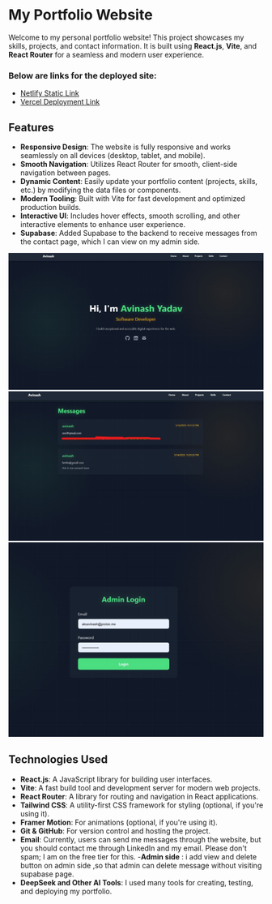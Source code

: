 # My Portfolio Website

Welcome to my personal portfolio website! This project showcases my skills, projects, and contact information. It is built using **React.js**, **Vite**, and **React Router** for a seamless and modern user experience.

### Below are links for the deployed site:

- [Netlify Static Link](https://aks-avinash.netlify.app/)
- [Vercel Deployment Link](https://aksavinash.vercel.app/)

## Features

- **Responsive Design**: The website is fully responsive and works seamlessly on all devices (desktop, tablet, and mobile).
- **Smooth Navigation**: Utilizes React Router for smooth, client-side navigation between pages.
- **Dynamic Content**: Easily update your portfolio content (projects, skills, etc.) by modifying the data files or components.
- **Modern Tooling**: Built with Vite for fast development and optimized production builds.
- **Interactive UI**: Includes hover effects, smooth scrolling, and other interactive elements to enhance user experience.
- **Supabase**: Added Supabase to the backend to receive messages from the contact page, which I can view on my admin side.


![Portfolio Main](images/portfoliomain.jpg)
![Message](images/message.jpg)
![Admin Login](images/adminlogin.jpg)

## Technologies Used

- **React.js**: A JavaScript library for building user interfaces.
- **Vite**: A fast build tool and development server for modern web projects.
- **React Router**: A library for routing and navigation in React applications.
- **Tailwind CSS**: A utility-first CSS framework for styling (optional, if you're using it).
- **Framer Motion**: For animations (optional, if you're using it).
- **Git & GitHub**: For version control and hosting the project.
- **Email**: Currently, users can send me messages through the website, but you should contact me through LinkedIn and my email. Please don't spam; I am on the free tier for this.
-**Admin side** : i add view and delete button on admin side ,so that admin can delete message without visiting supabase page.  
- **DeepSeek and Other AI Tools**: I used many tools for creating, testing, and deploying my portfolio.
